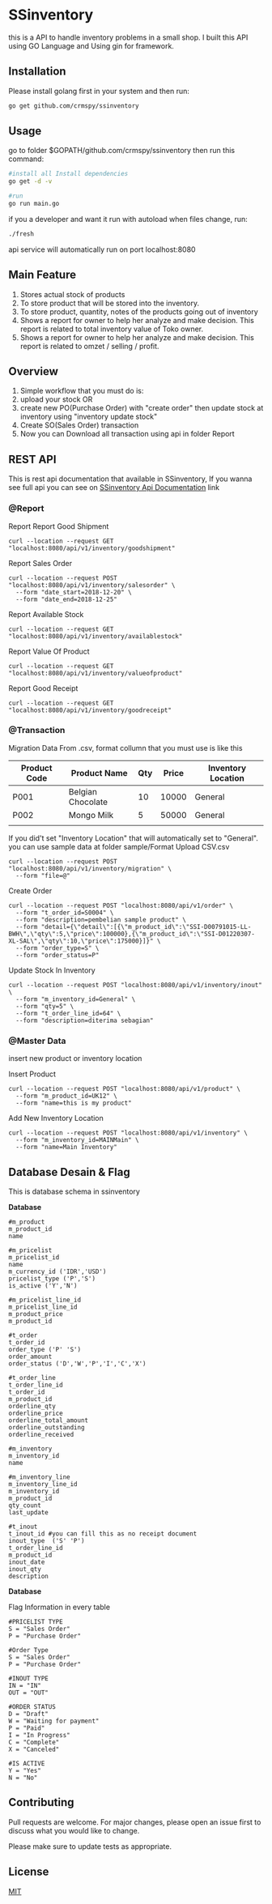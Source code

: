 # SSinventory

this is a API to handle inventory problems in a small shop.
I built this API using GO Language and Using gin for framework.

## Installation

Please install golang first in your system and then run:

```bash
go get github.com/crmspy/ssinventory
```

## Usage
 go to folder $GOPATH/github.com/crmspy/ssinventory then run this command:

```bash
#install all Install dependencies
go get -d -v

#run
go run main.go
```

if you a developer and want it run with autoload when files change, run:
```bash
./fresh
```

api service will automatically run on port localhost:8080
## Main Feature
1) Stores actual stock of products
2) To store product that will be stored into the inventory.
3) To store product, quantity, notes of the products going out of inventory
4) Shows a report for owner to help her analyze and make decision. This report is related to total inventory value of Toko owner.
5) Shows a report for owner to help her analyze and make decision. This report is related to omzet / selling / profit.

## Overview
1) Simple workflow that you must do is:
2) upload your stock OR
3) create new PO(Purchase Order) with "create order" then update stock at inventory using "inventory update stock"
4) Create SO(Sales Order) transaction 
5) Now you can Download all transaction using api in folder Report

## REST API
This is rest api documentation that available in SSinventory, If you wanna see full api you can see on [SSinventory Api Documentation](https://documenter.getpostman.com/view/2625111/Rzn8QMcJ) link

### @Report

Report Report Good Shipment
```curl
curl --location --request GET "localhost:8080/api/v1/inventory/goodshipment"
```

Report Sales Order
```curl
curl --location --request POST "localhost:8080/api/v1/inventory/salesorder" \
  --form "date_start=2018-12-20" \
  --form "date_end=2018-12-25"
```

Report Available Stock
```curl
curl --location --request GET "localhost:8080/api/v1/inventory/availablestock"
```

Report Value Of Product
```curl
curl --location --request GET "localhost:8080/api/v1/inventory/valueofproduct"
```

Report Good Receipt
```curl
curl --location --request GET "localhost:8080/api/v1/inventory/goodreceipt"
```

### @Transaction
Migration Data From .csv, format collumn that you must use is like this

| Product Code | Product Name      | Qty | Price | Inventory Location |
|--------------|-------------------|-----|-------|--------------------|
| P001         | Belgian Chocolate | 10  | 10000 | General            |
| P002         | Mongo Milk        | 5   | 50000 | General            |
|              |                   |     |       |                    |

If you did't set "Inventory Location" that will automatically set to "General". you can use sample data at folder sample/Format Upload CSV.csv

```
curl --location --request POST "localhost:8080/api/v1/inventory/migration" \
  --form "file=@"
```

Create Order
```
curl --location --request POST "localhost:8080/api/v1/order" \
  --form "t_order_id=S0004" \
  --form "description=pembelian sample product" \
  --form "detail={\"detail\":[{\"m_product_id\":\"SSI-D00791015-LL-BWH\",\"qty\":5,\"price\":100000},{\"m_product_id\":\"SSI-D01220307-XL-SAL\",\"qty\":10,\"price\":175000}]}" \
  --form "order_type=S" \
  --form "order_status=P"
```

Update Stock In Inventory
```
curl --location --request POST "localhost:8080/api/v1/inventory/inout" \
  --form "m_inventory_id=General" \
  --form "qty=5" \
  --form "t_order_line_id=64" \
  --form "description=diterima sebagian"
```
### @Master Data
insert new product or inventory location

Insert Product
```
curl --location --request POST "localhost:8080/api/v1/product" \
  --form "m_product_id=UK12" \
  --form "name=this is my product"
```

Add New Inventory Location
```
curl --location --request POST "localhost:8080/api/v1/inventory" \
  --form "m_inventory_id=MAINMain" \
  --form "name=Main Inventory"
```
## Database Desain & Flag
This is database schema in ssinventory

**Database**
```
#m_product
m_product_id
name

#m_pricelist
m_pricelist_id
name
m_currency_id ('IDR','USD')
pricelist_type ('P','S')
is_active ('Y','N')

#m_pricelist_line_id
m_pricelist_line_id
m_product_price
m_product_id

#t_order
t_order_id
order_type ('P' 'S')
order_amount
order_status ('D','W','P','I','C','X')

#t_order_line
t_order_line_id
t_order_id
m_product_id
orderline_qty
orderline_price
orderline_total_amount
orderline_outstanding
orderline_received

#m_inventory
m_inventory_id
name

#m_inventory_line
m_inventory_line_id 
m_inventory_id
m_product_id
qty_count
last_update

#t_inout
t_inout_id #you can fill this as no receipt document
inout_type  ('S' 'P')
t_order_line_id
m_product_id
inout_date
inout_qty
description
```

**Database**

Flag Information in every table
```
#PRICELIST TYPE
S = "Sales Order"
P = "Purchase Order"

#Order Type
S = "Sales Order"
P = "Purchase Order"

#INOUT TYPE
IN = "IN"
OUT = "OUT"

#ORDER STATUS
D = "Draft"
W = "Waiting for payment"
P = "Paid"
I = "In Progress"
C = "Complete"
X = "Canceled"

#IS ACTIVE
Y = "Yes"
N = "No"
```
## Contributing
Pull requests are welcome. For major changes, please open an issue first to discuss what you would like to change.

Please make sure to update tests as appropriate.

## License
[MIT](https://choosealicense.com/licenses/mit/)
